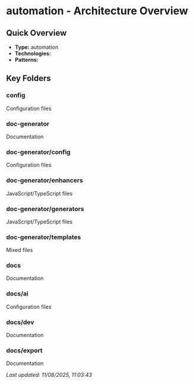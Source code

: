# automation - Architecture Overview

## Quick Overview

- **Type:** automation
- **Technologies:** 
- **Patterns:** 

## Key Folders

### config
Configuration files

### doc-generator
Documentation

### doc-generator/config
Configuration files

### doc-generator/enhancers
JavaScript/TypeScript files

### doc-generator/generators
JavaScript/TypeScript files

### doc-generator/templates
Mixed files

### docs
Documentation

### docs/ai
Configuration files

### docs/dev
Documentation

### docs/export
Documentation


*Last updated: 11/08/2025, 11:03:43*
